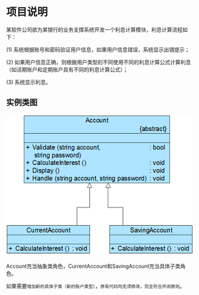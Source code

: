 # 项目说明
某软件公司欲为某银行的业务支撑系统开发一个利息计算模块，利息计算流程如下：

   (1) 系统根据账号和密码验证用户信息，如果用户信息错误，系统显示出错提示；

   (2) 如果用户信息正确，则根据用户类型的不同使用不同的利息计算公式计算利息（如活期账户和定期账户具有不同的利息计算公式）；

   (3) 系统显示利息。

## 实例类图
![img.png](实例类图.png)

Account充当抽象类角色，CurrentAccount和SavingAccount充当具体子类角色。

如果需要`增加新的具体子类（新的账户类型）`，`原有代码均无须修改，完全符合开闭原则`。

























